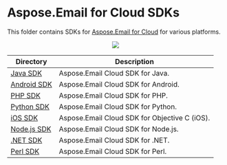 # Aspose.Email for Cloud SDKs
This folder contains SDKs for [Aspose.Email for Cloud](http://www.aspose.com/cloud/email-api.aspx) for various platforms.

<p align="center">
  <a title="Download ZIP" href="https://github.com/asposeemail/Aspose_Email_Cloud/archive/master.zip">
	<img src="http://i.imgur.com/hwNhrGZ.png" />
  </a>
</p>

Directory | Description
--------- | -----------
[Java SDK](Aspose.Email-Cloud-SDK-for-Java) |  Aspose.Email Cloud SDK for Java.
[Android SDK](Aspose.Email-Cloud-SDK-for-Android) | Aspose.Email Cloud SDK for Android.
[PHP SDK](Aspose.Email-Cloud-SDK-for-PHP) | Aspose.Email Cloud SDK for PHP.
[Python SDK](Aspose.Email-Cloud-SDK-for-Python) | Aspose.Email Cloud SDK for Python.
[iOS SDK](Aspose.Email-Cloud-SDK-for-Objective-C) | Aspose.Email Cloud SDK for Objective C (iOS).
[Node.js SDK](Aspose.Email-Cloud-SDK-for-NodeJS) | Aspose.Email Cloud SDK for Node.js.
[.NET SDK](Aspose.Email-Cloud-SDK-for-.NET) | Aspose.Email Cloud SDK for .NET.
[Perl SDK](Aspose.Email-Cloud-SDK-for-Perl) | Aspose.Email Cloud SDK for Perl.